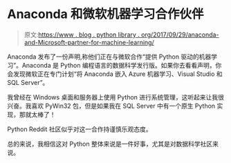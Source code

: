 # Anaconda 和微软机器学习合作伙伴

> 原文:[https://www . blog . python library . org/2017/09/29/anaconda-and-Microsoft-partner-for-machine-learning/](https://www.blog.pythonlibrary.org/2017/09/29/anaconda-and-microsoft-partner-for-machine-learning/)

Anaconda 发布了一份声明,称他们正在与微软合作“提供 Python 驱动的机器学习”。Anaconda 是 Python 编程语言的数据科学发行版。如果你去看看声明，你会发现微软正在专门计划“将 Anaconda 嵌入 Azure 机器学习、Visual Studio 和 SQL Server”。

我曾经在 Windows 桌面和服务器上使用 Python 进行系统管理，这听起来让我很兴奋。我喜欢 PyWin32 包，但是如果我在 SQL Server 中有一个原生 Python 实现，那就太棒了！

Python Reddit 社区似乎对这一合作持谨慎乐观态度。

总的来说，我相信这对 Python 整体来说是一件好事，尤其是对数据科学社区来说。